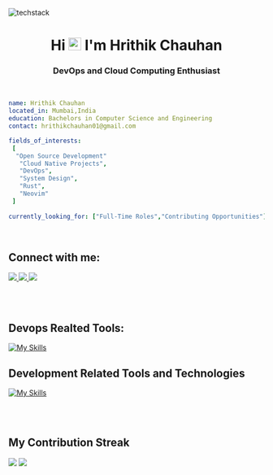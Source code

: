 ![techstack](https://user-images.githubusercontent.com/52347812/137624699-ce6bb7ee-eb84-46f1-ac69-c4b78b22db90.png)  
### <h1 align="center">Hi <img src="https://media.giphy.com/media/hvRJCLFzcasrR4ia7z/giphy.gif" width="25px"> I'm Hrithik Chauhan</h1>  
<h3 align="center">DevOps and Cloud Computing Enthusiast </h3>
<br>                                                                              
                                                                 
 ```yaml
name: Hrithik Chauhan
located_in: Mumbai,India
education: Bachelors in Computer Science and Engineering
contact: hrithikchauhan01@gmail.com

fields_of_interests:
  [
   "Open Source Development"
    "Cloud Native Projects",
    "DevOps",
    "System Design",
    "Rust",
    "Neovim"
  ]
  
currently_looking_for: ["Full-Time Roles","Contributing Opportunities"]
```
           
 <br>   

 ## Connect with me:
  <p>
    <a href="https://github.com/Hrithik5">
    <img src="https://skillicons.dev/icons?i=github,">
    </a>  
    <a href="https://www.linkedin.com/in/hrithik-chauhan/">
    <img src="https://skillicons.dev/icons?i=linkedin,">
    </a>
    <a href="https://x.com/Hrithik_5">
    <img src="https://skillicons.dev/icons?i=twitter,">
    </a>
  </p>
<br></br> 


## Devops Realted Tools:     

[![My Skills](https://skillicons.dev/icons?i=linux,bash,git,aws,docker,kubernetes,jenkins,ansible,terraform,grafana,prometheus)](https://skillicons.dev)

## Development Related Tools and Technologies
[![My Skills](https://skillicons.dev/icons?i=cpp,ts,express,py,rust,lua,neovim)](https://skillicons.dev)  
<br>                                                                                                                              
</div>
<br>

## My Contribution Streak


<p>
  <img src = "https://github-readme-stats.vercel.app/api?username=Hrithik5&show_icons=true&theme=bear&">
 
  <a href="https://github.com/Hrithik5/github-readme-streak-stats">
    <img src="https://github-readme-streak-stats.herokuapp.com/?user=Hrithik5&theme=bear&hide_border=true&"/>
  </a>
 
 </p>
<!-- ![Hrithik's github stats](https://github-readme-stats.vercel.app/api?username=Hrithik5&show_icons=true&hide_border=truetheme=cobalt) -->

                      
